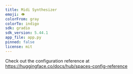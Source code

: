 ```yaml
---
title: Midi Synthesizer
emoji: 👁
colorFrom: gray
colorTo: indigo
sdk: gradio
sdk_version: 5.44.1
app_file: app.py
pinned: false
license: mit
---
```


Check out the configuration reference at https://huggingface.co/docs/hub/spaces-config-reference
